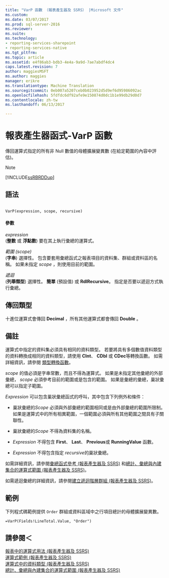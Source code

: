 ```yaml
---
title: "VarP 函數 （報表產生器及 SSRS） |Microsoft 文件"
ms.custom: 
ms.date: 03/07/2017
ms.prod: sql-server-2016
ms.reviewer: 
ms.suite: 
ms.technology:
- reporting-services-sharepoint
- reporting-services-native
ms.tgt_pltfrm: 
ms.topic: article
ms.assetid: e4f86ab3-bdb3-4e4a-9a9d-7ae7abdf4dc4
caps.latest.revision: 7
author: maggiesMSFT
ms.author: maggies
manager: erikre
ms.translationtype: Machine Translation
ms.sourcegitcommit: 0eb007a5207ceb0b023952d5d9ef6d95986092ac
ms.openlocfilehash: 5fdfdc6df92afe9e150874d0dc1b1e99db29d0d7
ms.contentlocale: zh-tw
ms.lasthandoff: 06/13/2017

---
```

# <a name="report-builder-functions---varp-function"></a>報表產生器函式-VarP 函數
  傳回運算式指定的所有非 Null 數值的母體擴展變異數 (在給定範圍的內容中評估)。  
  
> [!NOTE]  
>  [!INCLUDE[ssRBRDDup](../../includes/ssrbrddup-md.md)]  
  
## <a name="syntax"></a>語法  
  
```  
  
VarP(expression, scope, recursive)  
```  
  
#### <a name="parameters"></a>參數  
 *expression*  
 (**整數** 或 **浮點數**) 要在其上執行彙總的運算式。  
  
 *範圍 (scope)*  
 (**字串**) 選擇性。 包含要套用彙總函式之報表項目的資料集、群組或資料區的名稱。 如果未指定 *scope* ，則使用目前的範圍。  
  
 *遞迴*  
 (**列舉類型**) 選擇性。 **簡單** (預設值) 或 **RdlRecursive**。 指定是否要以遞迴方式執行彙總。  
  
## <a name="return-type"></a>傳回類型  
 十進位運算式會傳回 **Decimal** ，所有其他運算式都會傳回 **Double** 。  
  
## <a name="remarks"></a>備註  
 運算式中指定的資料集必須具有相同的資料類型。 若要將具有多個數值資料類型的資料轉換成相同的資料類型，請使用 **CInt**、 **CDbl** 或 **CDec**等轉換函數。 如需詳細資訊，請參閱 [類型轉換函數](http://go.microsoft.com/fwlink/?LinkId=96142)。  
  
 *scope* 的值必須是字串常數，而且不得為運算式。 如果是未指定其他彙總的外部彙總， *scope* 必須參考目前的範圍或是包含的範圍。 如果是彙總的彙總，巢狀彙總可以指定子範圍。  
  
 *Expression* 可以包含巢狀彙總函式的呼叫，其中包含下列例外和條件：  
  
-   巢狀彙總的*Scope* 必須與外部彙總的範圍相同或是由外部彙總的範圍所限制。 如果是運算式中的所有相異範圍，一個範圍必須與所有其他範圍之間具有子關聯性。  
  
-   巢狀彙總的*Scope* 不得為資料集的名稱。  
  
-   *Expression* 不得包含 **First**、 **Last**、 **Previous**或 **RunningValue** 函數。  
  
-   *Expression* 不得包含指定 *recursive*的巢狀彙總。  
  
 如需詳細資訊，請參閱[彙總函式參考 &#40;報表產生器及 SSRS&#41;](../../reporting-services/report-design/report-builder-functions-aggregate-functions-reference.md) 和[總計、彙總與內建集合的運算式範圍 &#40;報表產生器及 SSRS&#41;](../../reporting-services/report-design/expression-scope-for-totals-aggregates-and-built-in-collections.md)。  
  
 如需遞迴彙總的詳細資訊，請參閱[建立遞迴階層群組 &#40;報表產生器及 SSRS&#41;](../../reporting-services/report-design/creating-recursive-hierarchy-groups-report-builder-and-ssrs.md)。  
  
## <a name="example"></a>範例  
 下列程式碼範例提供 `Order` 群組或資料區域中之行項目總計的母體擴展變異數。  
  
```  
=VarP(Fields!LineTotal.Value, "Order")  
```  
  
## <a name="see-also"></a>請參閱＜  
 [報表中的運算式用法 &#40;報表產生器及 SSRS&#41;](../../reporting-services/report-design/expression-uses-in-reports-report-builder-and-ssrs.md)   
 [運算式範例 &#40;報表產生器及 SSRS&#41;](../../reporting-services/report-design/expression-examples-report-builder-and-ssrs.md)   
 [運算式中的資料類型 &#40;報表產生器及 SSRS&#41;](../../reporting-services/report-design/data-types-in-expressions-report-builder-and-ssrs.md)   
 [總計、彙總與內建集合的運算式範圍 &#40;報表產生器及 SSRS&#41;](../../reporting-services/report-design/expression-scope-for-totals-aggregates-and-built-in-collections.md)  
  
  
